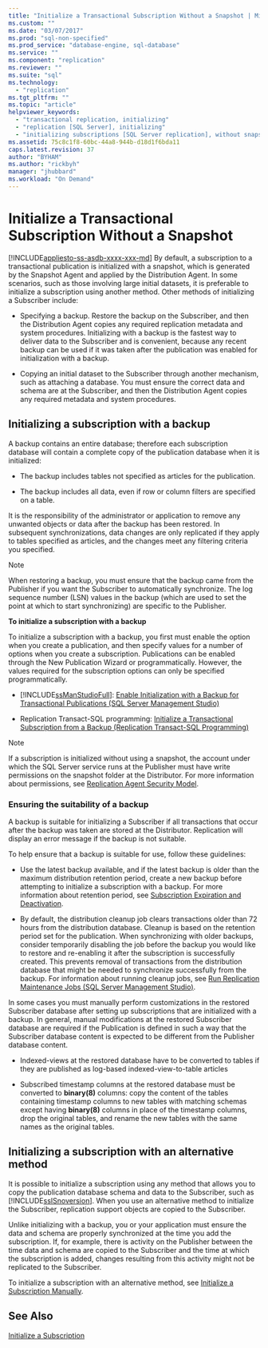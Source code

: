 ```yaml
---
title: "Initialize a Transactional Subscription Without a Snapshot | Microsoft Docs"
ms.custom: ""
ms.date: "03/07/2017"
ms.prod: "sql-non-specified"
ms.prod_service: "database-engine, sql-database"
ms.service: ""
ms.component: "replication"
ms.reviewer: ""
ms.suite: "sql"
ms.technology: 
  - "replication"
ms.tgt_pltfrm: ""
ms.topic: "article"
helpviewer_keywords: 
  - "transactional replication, initializing"
  - "replication [SQL Server], initializing"
  - "initializing subscriptions [SQL Server replication], without snapshots"
ms.assetid: 75c8c1f8-60bc-44a8-944b-d18d1f6bda11
caps.latest.revision: 37
author: "BYHAM"
ms.author: "rickbyh"
manager: "jhubbard"
ms.workload: "On Demand"
---
```

# Initialize a Transactional Subscription Without a Snapshot
[!INCLUDE[appliesto-ss-asdb-xxxx-xxx-md](../../includes/appliesto-ss-asdb-xxxx-xxx-md.md)]
  By default, a subscription to a transactional publication is initialized with a snapshot, which is generated by the Snapshot Agent and applied by the Distribution Agent. In some scenarios, such as those involving large initial datasets, it is preferable to initialize a subscription using another method. Other methods of initializing a Subscriber include:  
  
-   Specifying a backup. Restore the backup on the Subscriber, and then the Distribution Agent copies any required replication metadata and system procedures. Initializing with a backup is the fastest way to deliver data to the Subscriber and is convenient, because any recent backup can be used if it was taken after the publication was enabled for initialization with a backup.  
  
-   Copying an initial dataset to the Subscriber through another mechanism, such as attaching a database. You must ensure the correct data and schema are at the Subscriber, and then the Distribution Agent copies any required metadata and system procedures.  
  
## Initializing a subscription with a backup  
 A backup contains an entire database; therefore each subscription database will contain a complete copy of the publication database when it is initialized:  
  
-   The backup includes tables not specified as articles for the publication.  
  
-   The backup includes all data, even if row or column filters are specified on a table.  
  
 It is the responsibility of the administrator or application to remove any unwanted objects or data after the backup has been restored. In subsequent synchronizations, data changes are only replicated if they apply to tables specified as articles, and the changes meet any filtering criteria you specified.  
  
> [!NOTE]  
>  When restoring a backup, you must ensure that the backup came from the Publisher if you want the Subscriber to automatically synchronize. The log sequence number (LSN) values in the backup (which are used to set the point at which to start synchronizing) are specific to the Publisher.  
  
 **To initialize a subscription with a backup**  
  
 To initialize a subscription with a backup, you first must enable the option when you create a publication, and then specify values for a number of options when you create a subscription. Publications can be enabled through the New Publication Wizard or programmatically. However, the values required for the subscription options can only be specified programmatically.  
  
-   [!INCLUDE[ssManStudioFull](../../includes/ssmanstudiofull-md.md)]: [Enable Initialization with a Backup for Transactional Publications &#40;SQL Server Management Studio&#41;](../../relational-databases/replication/enable-initialization-with-backup-for-transactional-publications.md)  
  
-   Replication Transact-SQL programming: [Initialize a Transactional Subscription from a Backup &#40;Replication Transact-SQL Programming&#41;](../../relational-databases/replication/initialize-a-transactional-subscription-from-a-backup.md)  
  
> [!NOTE]  
>  If a subscription is initialized without using a snapshot, the account under which the SQL Server service runs at the Publisher must have write permissions on the snapshot folder at the Distributor. For more information about permissions, see [Replication Agent Security Model](../../relational-databases/replication/security/replication-agent-security-model.md).  
  
### Ensuring the suitability of a backup  
 A backup is suitable for initializing a Subscriber if all transactions that occur after the backup was taken are stored at the Distributor. Replication will display an error message if the backup is not suitable.  
  
 To help ensure that a backup is suitable for use, follow these guidelines:  
  
-   Use the latest backup available, and if the latest backup is older than the maximum distribution retention period, create a new backup before attempting to initialize a subscription with a backup. For more information about retention period, see [Subscription Expiration and Deactivation](../../relational-databases/replication/subscription-expiration-and-deactivation.md).  
  
-   By default, the distribution cleanup job clears transactions older than 72 hours from the distribution database. Cleanup is based on the retention period set for the publication. When synchronizing with older backups, consider temporarily disabling the job before the backup you would like to restore and re-enabling it after the subscription is successfully created. This prevents removal of transactions from the distribution database that might be needed to synchronize successfully from the backup. For information about running cleanup jobs, see [Run Replication Maintenance Jobs &#40;SQL Server Management Studio&#41;](../../relational-databases/replication/administration/run-replication-maintenance-jobs-sql-server-management-studio.md).  
  
 In some cases you must manually perform customizations in the restored Subscriber database after setting up subscriptions that are initialized with a backup. In general, manual modifications at the restored Subscriber database are required if the Publication is defined in such a way that the Subscriber database content is expected to be different from the Publisher database content.  
  
-   Indexed-views at the restored database have to be converted to tables if they are published as log-based indexed-view-to-table articles  
  
-   Subscribed timestamp columns at the restored database must be converted to **binary(8)** columns: copy the content of the tables containing timestamp columns to new tables with matching schemas except having **binary(8)** columns in place of the timestamp columns, drop the original tables, and rename the new tables with the same names as the original tables.  
  
## Initializing a subscription with an alternative method  
 It is possible to initialize a subscription using any method that allows you to copy the publication database schema and data to the Subscriber, such as [!INCLUDE[ssISnoversion](../../includes/ssisnoversion-md.md)]. When you use an alternative method to initialize the Subscriber, replication support objects are copied to the Subscriber.  
  
 Unlike initializing with a backup, you or your application must ensure the data and schema are properly synchronized at the time you add the subscription. If, for example, there is activity on the Publisher between the time data and schema are copied to the Subscriber and the time at which the subscription is added, changes resulting from this activity might not be replicated to the Subscriber.  
  
 To initialize a subscription with an alternative method, see [Initialize a Subscription Manually](../../relational-databases/replication/initialize-a-subscription-manually.md).  
  
## See Also  
 [Initialize a Subscription](../../relational-databases/replication/initialize-a-subscription.md)  
  
  

